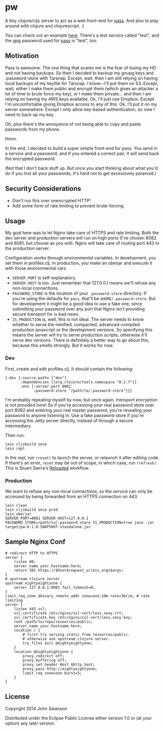 # pw

A tiny clojure/cljs server to act as a web front-end for [pass](http://www.passwordstore.org/).
And also to play around with clojure and clojurescript. :)

You can check out an example [here](http://example.pw.less.sexy). There's a test service called
"test", and the gpg password used for [pass](http://www.passwordstore.org/) is "test", too.

## Motivation

Pass is awesome. The one thing that scares me is the fear of losing my HD and not having backups.
So then I decided to backup my gnupg keys and .password-store with Tarsnap. Except, wait, then I
am still relying on having local backups of my keyfile for Tarsnap. I know--I'll put them on S3.
Except, wait, either I make them public and encrypt them (which gives an attacker a lot of time
to brute force my key), or I make them private... and then I am relying on having my AWS keys
available. Ok, I'll just use Dropbox. Except I'm uncomfortable giving Dropbox access to any of
this. Ok, I'll put it on my server somewhere. Except I only allow key-based authentication, so
now I need to back up my key.

Oh, plus there's the annoyance of not being able to copy and paste passwords from my phone.

Hmm.

In the end, I decided to build a super simple front-end for pass. You send in a service and a
password, and if you entered a correct pair, it will send back the encrypted password.

(Not that I don't back stuff up. But once you start thinking about what you'd do if you lost
all your passwords, it's hard not to get excessively paranoid.)

## Security Considerations

- Don't run this over unencrypted HTTP!
- Add some form of rate limiting to prevent brute-forcing.

## Usage

My goal here was to let Nginx take care of HTTPS and rate limiting. Both the dev server and
production servers will run on high ports (I've chosen 8082 and 8081, but choose as you will).
Nginx will take care of routing port 443 to the production server.

Configuration works through environmental variables. In development, you set them in
profiles.clj. In production, you make an uberjar and execute it with those environmental vars.

- `SERVER_PORT` is self-explanatory.
- `SERVER_HOST` is too. Just remember that 127.0.0.1 means we'll refuse any non-local connections.
- `PASSWORD_STORE` is the location of your `.password-store` directory. If you're using the defaults
for `pass`, that'll be `$HOME/.password-store`. But for development it might be a good idea to use
a fake one, since submitting your password over any port that Nginx isn't providing secure transport
for is bad news.
- `IS_PRODUCTION` is, well, this is not ideal. The server needs to know whether to serve the minified,
compacted, advanced-compiled production javascript or the development versions. So specifying this means
the server will try to serve production scripts; otherwise it'll serve dev versions. There is definitely
a better way to go about this, because this smells strongly. But it works for now.

### Dev

First, create and edit profiles.clj. It should contain the following:

	{:dev {:source-paths ["dev"]
		   :dependencies [[org.clojure/tools.namespace "0.2.7"]]
		   :env {:server-port 8082
				 :password-store "/path/to/.password-store"}}}

I'm probably repeating myself by now, but once again, *transport encryption is not provided here*!
So if you're accessing your real password store over port 8082 and entering your real master password,
you're revealing your password to anyone listening in. Use a fake password-store if you're accessing
the Jetty server directly, instead of through a secure intermediary.

Then run:

    lein cljsbuild once
	lein repl

In the repl, run `(reset)` to launch the server, or relaunch it after editing code. If there's an error,
`reset` may be out of scope, in which case, run `(refresh)`. This is Stuart Sierra's [Reloaded](http://thinkrelevance.com/blog/2013/06/04/clojure-workflow-reloaded)
workflow.

### Production

We want to refuse any non-local connections, so the service can only be accessed by being forwarded
from an HTTPS connection on 443.

	lein clean
	lein cljsbuild once prod
	lein uberjar
	SERVER_PORT=8081 SERVER_HOST=127.0.0.1 PASSWORD_STORE=/path/to/.password-store IS_PRODUCTION=true java -jar target/pw-0.1.0-SNAPSHOT-standalone.jar


## Sample Nginx Conf

	# redirect HTTP to HTTPS
    server {
        listen 80;
        server_name your.hostname.here;
        return 301 https://$host$request_uri$is_args$args;
    }
	# upstream clojure server
    upstream eightyeightyone {
        server 127.0.0.1:8081 fail_timeout=0;
    }
	limit_req_zone $binary_remote_addr zone=one:10m rate=30r/m; # rate limiting
	server {
		listen 443 ssl;
		ssl_certificate /etc/nginx/ssl-cert/less.sexy.crt;
		ssl_certificate_key /etc/nginx/ssl-cert/less.sexy.key;
		root /path/to/repo/resources/public;
		server_name your.hostname.here;
		location / {
			# first try serving static from resources/public.
			# otherwise ask upstream clojure server.
			try_files $uri @eightyeightyone;
		}
		location @eightyeightyone {
			proxy_redirect off;
			proxy_buffering off;
			proxy_set_header Host $http_host;
			proxy_pass http://eightyeightyone;
			limit_req zone=one burst=5;
		}
	}

## License

Copyright 2014 John Swanson

Distributed under the Eclipse Public License either version 1.0 or (at
your option) any later version.
